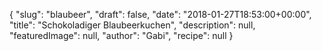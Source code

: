 {
    "slug": "blaubeer",
    "draft": false,
    "date": "2018-01-27T18:53:00+00:00",
    "title": "Schokoladiger Blaubeerkuchen",
    "description": null,
    "featuredImage": null,
    "author": "Gabi",
    "recipe": null
}

